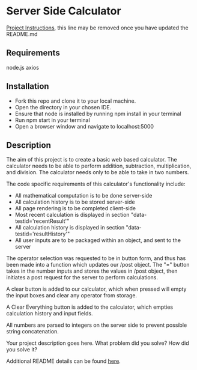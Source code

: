 # Server Side Calculator

[Project Instructions](./INSTRUCTIONS.md), this line may be removed once you have updated the README.md

## Requirements

node.js
axios

## Installation

- Fork this repo and clone it to your local machine.
- Open the directory in your chosen IDE.
- Ensure that node is installed by running npm install in your terminal
- Run npm start in your terminal
- Open a browser window and navigate to localhost:5000


## Description

The aim of this project is to create a basic web based calculator. The calculator needs to be able to perform addition, subtraction, multiplication, and division. The calculator needs only to be able to take in two numbers.

The code specific requirements of this calculator's functionality include:

- All mathematical computation is to be done server-side
- All calculation history is to be stored server-side
- All page rendering is to be completed client-side
- Most recent calculation is displayed in section "data-testid='recentResult'"
- All calculation history is displayed in section "data-testid='resultHistory'"
- All user inputs are to be packaged within an object, and sent to the server

The operator selection was requested to be in button form, and thus has been made into a function which updates our /post object. The "=" button takes in the number inputs and stores the values in /post object, then initiates a post request for the server to perform calculations.

A clear button is added to our calculator, which when pressed will empty the input boxes and clear any operator from storage.

A Clear Everything button is added to the calculator, which empties calculation history and input fields.

All numbers are parsed to integers on the server side to prevent possible string concatenation.


Your project description goes here. What problem did you solve? How did you solve it?

Additional README details can be found [here](https://github.com/PrimeAcademy/readme-template/blob/master/README.md).
